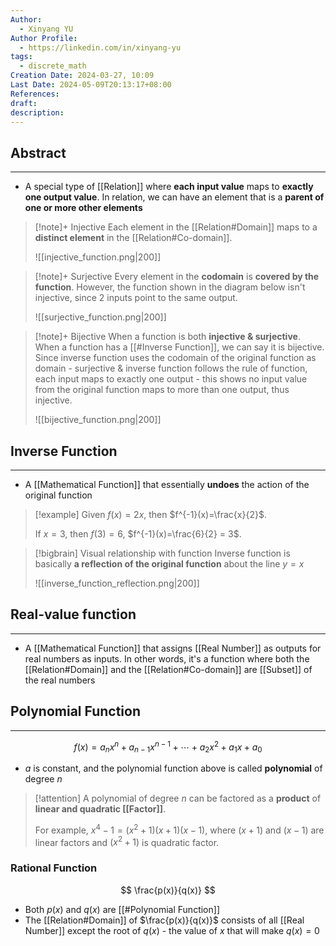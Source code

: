 ```yaml
---
Author:
  - Xinyang YU
Author Profile:
  - https://linkedin.com/in/xinyang-yu
tags:
  - discrete_math
Creation Date: 2024-03-27, 10:09
Last Date: 2024-05-09T20:13:17+08:00
References: 
draft: 
description: 
---
```

## Abstract
---
- A special type of [[Relation]] where **each input value** maps to **exactly one output value**. In relation, we can have an element that is a **parent of one or more other elements**


>[!note]+ Injective
> Each element in the [[Relation#Domain]] maps to a **distinct element** in the [[Relation#Co-domain]].
> 
> ![[injective_function.png|200]]

>[!note]+ Surjective
> Every element in the **codomain** is **covered by the function**. However, the function shown in the diagram below isn't injective, since 2 inputs point to the same output.
> 
> ![[surjective_function.png|200]]

>[!note]+ Bijective
> When a function is both **injective & surjective**. When a function has a [[#Inverse Function]], we can say it is bijective. Since inverse function uses the codomain of the original function as domain - surjective & inverse function follows the rule of function, each input maps to exactly one output - this shows no input value from the original function maps to more than one output, thus injective.
> 
> ![[bijective_function.png|200]]




## Inverse Function
---
- A [[Mathematical Function]] that essentially **undoes** the action of the original function

>[!example]
> Given $f(x) = 2x$, then $f^{-1}(x)=\frac{x}{2}$.
> 
> If $x=3$, then $f(3) = 6$, $f^{-1}(x)=\frac{6}{2} = 3$.

>[!bigbrain] Visual relationship with function
> Inverse function is basically **a reflection of the original function** about the line $y=x$
> 
> ![[inverse_function_reflection.png|200]]
## Real-value function
---
- A [[Mathematical Function]] that assigns [[Real Number]] as outputs for real numbers as inputs. In other words, it's a function where both the [[Relation#Domain]] and the [[Relation#Co-domain]] are [[Subset]] of the real numbers



## Polynomial Function
---
$$
f(x) = a_n x^n + a_{n-1} x^{n-1} + \cdots + a_2 x^2 + a_1 x + a_0
$$
- $a$ is constant, and the polynomial function above is called **polynomial** of degree $n$

>[!attention]
> A polynomial of degree $n$ can be factored as a **product** of **linear and quadratic [[Factor]]**.
> 
> For example, $x^{4} -1 = (x^{2}+1)(x+1)(x-1)$, where $(x+1)$ and $(x-1)$ are linear factors and $(x^{2}+1)$ is quadratic factor.


### Rational Function
$$
\frac{p(x)}{q(x)}
$$
- Both $p(x)$ and $q(x)$ are [[#Polynomial Function]]
- The [[Relation#Domain]] of $\frac{p(x)}{q(x)}$ consists of all [[Real Number]] except the root of $q(x)$ - the value of $x$ that will make $q(x)=0$